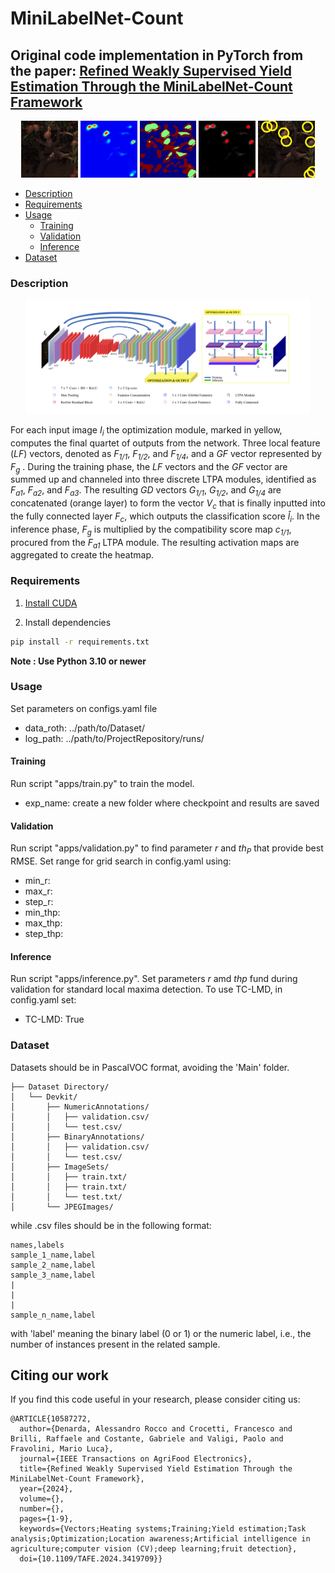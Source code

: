 # MiniLabelNet-Count

## Original code implementation in PyTorch from the paper: [Refined Weakly Supervised Yield Estimation Through the MiniLabelNet-Count Framework](https://ieeexplore.ieee.org/document/10587272)

<div style="text-align:center; width:100%; height:100%">
  <img src="pictures/O52.jpg" width="18%" />
  <img src="pictures/H52.jpg" width="18%" />
  <img src="pictures/C52.jpg" width="18%" />
  <img src="pictures/R52.jpg" width="18%" />
  <img src="pictures/D52.jpg" width="18%" />
</div>


- [Description](#description)
- [Requirements](#requirements)
- [Usage](#usage)
  - [Training](#training)
  - [Validation](#prediction)
  - [Inference](#inference)
- [Dataset](#data)

### Description


<div style="text-align:center; width:100%; height:100%">
  <img src="pictures/network2.png" width="90%" />
</div>

For each input image _I<sub>i</sub>_ the optimization module, marked in yellow, computes the
final quartet of outputs from the network. Three local feature (_LF_) vectors, denoted as _F<sub>1/1</sub>_, _F<sub>1/2</sub>_, and _F<sub>1/4</sub>_, and a _GF_ vector represented by _F<sub>g</sub>_ . During the
training phase, the _LF_ vectors and the _GF_ vector are summed up and channeled into three discrete LTPA modules, identified as _F<sub>a1</sub>_, _F<sub>a2</sub>_, and _F<sub>a3</sub>_. The resulting
_GD_ vectors _G<sub>1/1</sub>_, _G<sub>1/2</sub>_, and _G<sub>1/4</sub>_ are concatenated (orange layer) to form the vector _V<sub>c</sub>_ that is finally inputted into the fully connected layer _F<sub>c</sub>_, which outputs the
classification score _$\hat{l}$<sub>i</sub>_. In the inference phase, _F<sub>g</sub>_ is multiplied by the compatibility score map _c<sub>1/1</sub>_, procured from the _F<sub>a1</sub>_ LTPA module. The resulting activation
maps are aggregated to create the heatmap.

### Requirements

1. [Install CUDA](https://developer.nvidia.com/cuda-downloads)

2. Install dependencies

```bash
pip install -r requirements.txt
```
**Note : Use Python 3.10 or newer**

### Usage
Set parameters on configs.yaml file

- data_roth: ../path/to/Dataset/
- log_path: ../path/to/ProjectRepository/runs/

#### Training 

Run script "apps/train.py" to train the model. 

- exp_name: create a new folder where checkpoint and results are saved

#### Validation

Run script "apps/validation.py" to find parameter $r$ and $th_P$ that provide best RMSE. Set range for grid search in config.yaml using:

- min_r: 
- max_r:
- step_r:
- min_thp:
- max_thp:
- step_thp: 

#### Inference

Run script "apps/inference.py". Set parameters $r$ amd $thp$ fund during validation for standard local maxima detection. To use TC-LMD, in config.yaml set:

- TC-LMD: True

### Dataset

Datasets should be in PascalVOC format, avoiding the 'Main' folder. 

    ├── Dataset Directory/
    │   └── Devkit/
    │       ├── NumericAnnotations/
    │       │   ├── validation.csv/
    │       │   └── test.csv/
    │       ├── BinaryAnnotations/
    │       │   ├── validation.csv/
    │       │   └── test.csv/
    │       ├── ImageSets/
    │       │   ├── train.txt/
    │       │   ├── train.txt/
    │       │   └── test.txt/
    │       └── JPEGImages/


 while .csv files should be in the following format:
```
names,labels
sample_1_name,label
sample_2_name,label
sample_3_name,label
|
|
|
sample_n_name,label
```

with 'label' meaning the binary label (0 or 1) or the numeric label, i.e., the number of instances present in the related sample.


## Citing our work

If you find this code useful in your research, please consider citing us:

```
@ARTICLE{10587272,
  author={Denarda, Alessandro Rocco and Crocetti, Francesco and Brilli, Raffaele and Costante, Gabriele and Valigi, Paolo and Fravolini, Mario Luca},
  journal={IEEE Transactions on AgriFood Electronics}, 
  title={Refined Weakly Supervised Yield Estimation Through the MiniLabelNet-Count Framework}, 
  year={2024},
  volume={},
  number={},
  pages={1-9},
  keywords={Vectors;Heating systems;Training;Yield estimation;Task analysis;Optimization;Location awareness;Artificial intelligence in agriculture;computer vision (CV);deep learning;fruit detection},
  doi={10.1109/TAFE.2024.3419709}}
```
